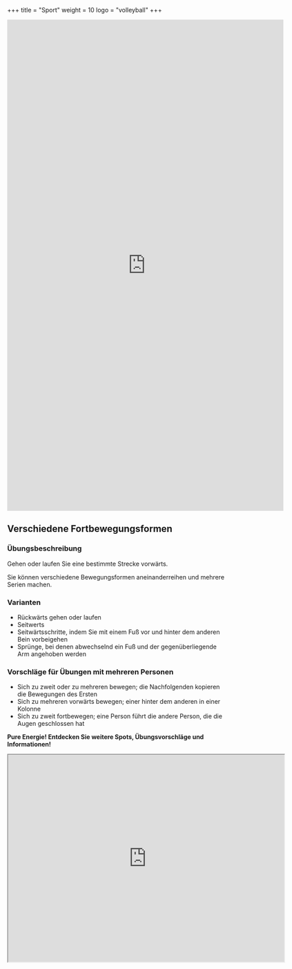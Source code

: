 +++
title = "Sport"
weight = 10
logo = "volleyball"
+++

<iframe src="https://player.vimeo.com/video/829046971?h=04718bb906" width="640" height="1138" frameborder="0" allow="autoplay; fullscreen; picture-in-picture" allowfullscreen></iframe>

## Verschiedene Fortbewegungsformen

### Übungsbeschreibung

Gehen oder laufen Sie eine bestimmte Strecke vorwärts.

Sie können verschiedene Bewegungsformen aneinanderreihen und mehrere Serien machen.

### Varianten

- Rückwärts gehen oder laufen
- Seitwerts
- Seitwärtsschritte, indem Sie mit einem Fuß vor und hinter dem anderen Bein vorbeigehen
- Sprünge, bei denen abwechselnd ein Fuß und der gegenüberliegende Arm angehoben werden

### Vorschläge für Übungen mit mehreren Personen

- Sich zu zweit oder zu mehreren bewegen; die Nachfolgenden kopieren die Bewegungen des Ersten
- Sich zu mehreren vorwärts bewegen; einer hinter dem anderen in einer Kolonne
- Sich zu zweit fortbewegen; eine Person führt die andere Person, die die Augen geschlossen hat

**Pure Energie! Entdecken Sie weitere Spots, Übungsvorschläge und Informationen!**

<iframe src="https://www.google.com/maps/d/embed?mid=1kiaz6lXCXIZeFgHnKRHjAHR-OJKiV2c&ehbc=2E312F" width="640" height="480"></iframe>